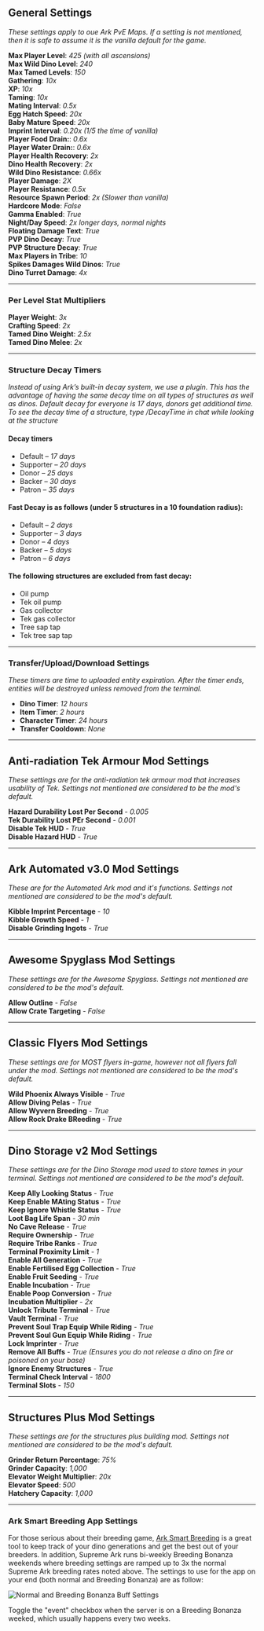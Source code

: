 ## **General Settings**
_These settings apply to oue Ark PvE Maps. If a setting is not mentioned, then it is safe to assume it is the vanilla default for the game._

**Max Player Level**: _425 (with all ascensions)_<br>
**Max Wild Dino Level**: _240_<br>
**Max Tamed Levels**: _150_<br>
**Gathering**: _10x_<br>
**XP**: _10x_<br>
**Taming**: _10x_<br>
**Mating Interval**: _0.5x_<br>
**Egg Hatch Speed**: _20x_<br>
**Baby Mature Speed**: _20x_<br>
**Imprint Interval**: _0.20x (1/5 the time of vanilla)_<br>
**Player Food Drain:**: _0.6x_<br>
**Player Water Drain:**: _0.6x_<br>
**Player Health Recovery**: _2x_<br>
**Dino Health Recovery**: _2x_<br>
**Wild Dino Resistance**: _0.66x_<br>
**Player Damage**: _2X_<br>
**Player Resistance**: _0.5x_<br>
**Resource Spawn Period**: _2x (Slower than vanilla)_<br>
**Hardcore Mode**: _False_<br>
**Gamma Enabled**: _True_<br>
**Night/Day Speed**: _2x longer days, normal nights_<br>
**Floating Damage Text**: _True_<br>
**PVP Dino Decay**: _True_<br>
**PVP Structure Decay**: _True_<br>
**Max Players in Tribe**: _10_<br>
**Spikes Damages Wild Dinos**: _True_<br>
**Dino Turret Damage**: _4x_

---
### **Per Level Stat Multipliers**

**Player Weight**: _3x_<br>
**Crafting Speed**: _2x_<br>
**Tamed Dino Weight**: _2.5x_<br>
**Tamed Dino Melee**: _2x_

---
### **Structure Decay Timers**

_Instead of using Ark’s built-in decay system, we use a plugin. This has the advantage of having the same decay time on all types of structures as well as dinos. Default decay for everyone is 17 days, donors get additional time. To see the decay time of a structure, type /DecayTime in chat while looking at the structure_

#### Decay timers
* Default – _17 days_
* Supporter – _20 days_
* Donor – _25 days_
* Backer – _30 days_
* Patron – _35 days_

####  Fast Decay is as follows (under 5 structures in a 10 foundation radius):
* Default – _2 days_
* Supporter – _3 days_
* Donor – _4 days_
* Backer – _5 days_
* Patron – _6 days_

#### The following structures are excluded from fast decay:
* Oil pump
* Tek oil pump
* Gas collector
* Tek gas collector
* Tree sap tap
* Tek tree sap tap

---
### **Transfer/Upload/Download Settings**

_These timers are time to uploaded entity expiration. After the timer ends, entities will be destroyed unless removed from the terminal._

  - **Dino Timer**: _12 hours_
  - **Item Timer**: _2 hours_
  - **Character Timer**: _24 hours_
  - **Transfer Cooldown**: _None_

  ---
## **Anti-radiation Tek Armour Mod Settings**
_These settings are for the anti-radiation tek armour mod that increases usability of Tek. Settings not mentioned are considered to be the mod's default._

**Hazard Durability Lost Per Second** - _0.005_<br>
**Tek Durability Lost PEr Second** - _0.001_<br>
**Disable Tek HUD** - _True_<br>
**Disable Hazard HUD** - _True_

---
## **Ark Automated v3.0 Mod Settings**
_These are for the Automated Ark mod and it's functions. Settings not mentioned are considered to be the mod's default._

**Kibble Imprint Percentage** - _10_<br>
**Kibble Growth Speed** - _1_<br>
**Disable Grinding Ingots** - _True_

---
## **Awesome Spyglass Mod Settings**
_These settings are for the Awesome Spyglass. Settings not mentioned are considered to be the mod's default._

**Allow Outline** - _False_<br>
**Allow Crate Targeting** - _False_

---
## **Classic Flyers Mod Settings**
_These settings are for MOST flyers in-game, however not all flyers fall under the mod. Settings not mentioned are considered to be the mod's default._

**Wild Phoenix Always Visible** - _True_<br>
**Allow Diving Pelas** - _True_<br>
**Allow Wyvern Breeding** - _True_<br>
**Allow Rock Drake BReeding** - _True_

---
## Dino Storage v2 Mod Settings
_These settings are for the Dino Storage mod used to store tames in your terminal. Settings not mentioned are considered to be the mod's default._

**Keep Ally Looking Status** - _True_<br>
**Keep Enable MAting Status** - _True_<br>
**Keep Ignore Whistle Status** - _True_<br>
**Loot Bag Life Span** - _30 min_<br>
**No Cave Release** - _True_<br>
**Require Ownership** - _True_<br>
**Require Tribe Ranks** - _True_<br>
**Terminal Proximity Limit** - _1_<br>
**Enable All Generation** - _True_<br>
**Enable Fertilised Egg Collection** - _True_<br>
**Enable Fruit Seeding** - _True_<br>
**Enable Incubation** - _True_<br>
**Enable Poop Conversion** - _True_<br>
**Incubation Multiplier** - _2x_<br>
**Unlock Tribute Terminal** - _True_<br>
**Vault Terminal** - _True_<br>
**Prevent Soul Trap Equip While Riding** - _True_<br>
**Prevent Soul Gun Equip While Riding** - _True_<br>
**Lock Imprinter** - _True_<br>
**Remove All Buffs** - _True (Ensures you do not release a dino on fire or poisoned on your base)_<br>
**Ignore Enemy Structures** - _True_<br>
**Terminal Check Interval** - _1800_<br>
**Terminal Slots** - _150_

---
## **Structures Plus Mod Settings**
_These settings are for the structures plus building mod. Settings not mentioned are considered to be the mod's default._

**Grinder Return Percentage**: _75%_<br>
**Grinder Capacity**: _1,000_<br>
**Elevator Weight Multiplier**: _20x_<br>
**Elevator Speed**: _500_<br>
**Hatchery Capacity**: _1,000_

---



### **Ark Smart Breeding App Settings**

For those serious about their breeding game, [Ark Smart Breeding](https://github.com/cadon/ARKStatsExtractor) is a great tool to keep track of your dino generations and get the best out of your breeders. In addition, Supreme Ark runs bi-weekly Breeding Bonanza weekends where breeding settings are ramped up to 3x the normal Supreme Ark breeding rates noted above. The settings to use for the app on your end (both normal and Breeding Bonanza) are as follow:

![Normal and Breeding Bonanza Buff Settings](https://i.imgur.com/61u16uG.png "Normal and Breeding Bonanza Buff Settings")

Toggle the "event" checkbox when the server is on a Breeding Bonanza weeked, which usually happens every two weeks.

